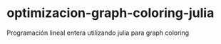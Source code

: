# optimizacion-graph-coloring-julia
Programación lineal entera utilizando julia para graph coloring
